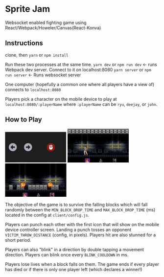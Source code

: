 # Sprite Jam

Websocket enabled fighting game using React/Webpack/Howeler/Canvas(React-Konva)

## Instructions
clone, then `yarn` or `npm install`

Run these two processes at the same time.
`yarn dev` or `npm run dev` <- runs Webpack dev server. Connect to it on localhost:8080
`yarn server` or `npm run server` <- Runs websocket server

One computer (hopefully a common one where all players have a view of) connects to `localhost:8080`

Players pick a character on the mobile device to play at `localhost:8080/:playerName` where `:playerName` can be `ryu`, `deejay`, or `john`.

## How to Play
<img width="200" src="./doc/controller.png" alt="Controller Screen" />
<img width="200" src="./doc/starting_screen.png" alt="Starting out" />
<img width="200" src="./doc/dead_players.png" alt="Dead Players" />

The objective of the game is to survive the falling blocks which will fall randomly between the `MIN_BLOCK_DROP_TIME` and `MAX_BLOCK_DROP_TIME` (ms) located in the config at `client/config.js`.

Players can punch each other with the first icon that will show on the mobile device controller screen. Landing a punch tosses an opponent `VICTIM_THROW_DISTANCE` (config, in pixels). Players hit are also stunned for a short period.

Players can also "blink" in a direction by double tapping a movement direction. Players can blink once every `BLINK_COOLDOWN` in ms.

Players lose lives when a block falls on them. The game ends if every player has died or if there is only one player left (which declares a winner!)